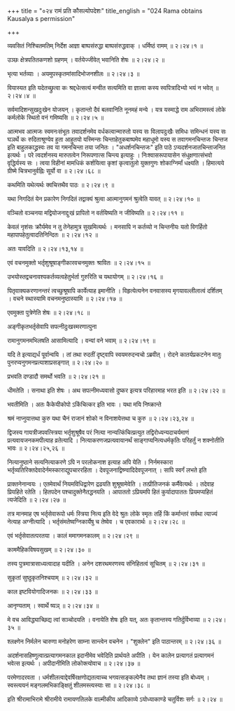 +++
title = "०२४ रामं प्रति कौसल्योपदेशः"
title_english = "024 Rama obtains Kausalya s permission"

+++


व्यवसितं निश्चितमतिम् निर्देश आज्ञा बाष्पसंरुद्धा बाष्पसंरुद्धवाक् ।
धर्मिष्ठं रामम्  ॥  २।२४।१  ॥   

  

उञ्छः क्षेत्रपतितकणशो ग्रहणम् । वर्तयेज्जीवेत् भवानिति शेषः  ॥  २।२४।२
 ॥   

  

भृत्या भर्तव्याः । अयमुपस्कृतमांसादिभोजनशीलः  ॥  २।२४।३  ॥   

  

वियास्यत इति यदेतच्छ्रुत्वा कः श्रद्दधेत्सत्यं मन्वीत सत्यमिति वा
ज्ञात्वा कस्य स्वपित्रादिभ्यो भयं न भवेत्  ॥  २।२४।४  ॥   

  

सर्वमादिशन्सुखदुःखेन योजयन् । कृतान्तो दैवं बलवानिति नूनमहं मन्ये । यत्र
यस्माद्धे राम अभिरामस्त्वं लोके कर्मलोके स्थितो वनं गमिष्यसि  ॥  २।२४।५
 ॥   

  

आत्मभव आत्मजः स्वमनःसंभूतः तवादर्शनमेव वर्धकत्वान्मारुतो यस्य सः
विलापदुःखैः समिधः समिन्धनं यस्य सः घञर्थे कः रुदिताश्रूण्येव हुता आहुतयो
यस्मिन्सः चिन्ताहेतुकबाष्पमेव महाधूमो यस्य स तवागमनचिन्तजः चिन्तज इति
बाहुलकाद्ध्रस्वः तव या गमनचिन्ता तया जनितः । "अधर्शनचिन्तजः" इति पाठे
ऽप्यदर्शनजातचिन्ताजनित इत्यर्थः । परे त्वदर्शनस्य मारुतत्वेन निरूपणात्स
चिन्त्य इत्याहुः । निःश्वासरूपायासेन संधुक्षणात्संभवो वृद्धिर्यस्य सः ।
त्वया विहीनां मामधिकं कर्शयित्वा कृशां कृत्वातुलो युक्तगुणः
शोकाग्निर्मां धक्ष्यति । हिमात्यये ग्रीष्मे चित्रभानुर्वह्निः सूर्यो वा
 ॥  २।२४।६८  ॥   

  

कथमिति यथेत्यर्थः क्वचित्तथैव पाठः  ॥  २।२४।९  ॥   

  

यथा निगदितं येन प्रकारेण निगदितं तद्वाक्यं श्रुत्वा आत्मानुगमनं
श्रुत्वेति यावत्  ॥  २।२४।१०  ॥   

  

वञ्चितो वञ्चनया मद्वियोजनाद्दुःखं प्रापितो न वर्तयिष्यति न जीविष्यति  ॥ 
२।२४।११  ॥   

  

केवलं नृशंसः क्रौर्यमेव न तु तेनेहामुत्र सुखमित्यर्थः । मनसापि न
कर्तव्यो न चिन्तनीयः यतो विगर्हितो महापापहेतुत्वादतिनिन्दितः  ॥  २।२४।१२
 ॥   

  

अतः यावदिति  ॥  २।२४।१३,१४  ॥   

  

एवं वचनमुक्तो भर्तृशुश्रूषाङ्गीकारवचनमुक्तः श्रावितः  ॥  २।२४।१५  ॥   

  

उभयोस्तद्वचनावश्यकर्तव्यत्वहेतुर्भर्ता गुरुरिति च यथायोगम्  ॥  २।२४।१६
 ॥   

  

पितृवाक्यकरणानन्तरं त्वच्छुश्रूषापि कार्येत्याह इमानीति । विहृत्येत्यनेन
वनवासस्य मृगयावल्लीलात्वं दर्शितम् । वचने स्थास्यामि वचनमनुष्ठास्यामि  ॥ 
२।२४।१७  ॥   

  

एवमुक्ता पुत्रेणेति शेषः  ॥  २।२४।१८  ॥   

  

अङ्गीकृतभर्तृसेवापि सपत्नीदुःखस्मरणात्पुना  

रामानुगमनमभिलषति आसामित्यादि । वन्यां वने भवाम्  ॥  २।२४।१९  ॥   

  

यदि ते इत्याद्यर्धं पूर्वान्वयि । तां तथा रुदतीं दृष्ट्वापि
स्वयमरुदन्वचो ऽब्रवीत् । रोदने कातर्यप्रकटनेन मातुः
पुनरप्यनुगमनप्रत्याशाप्रसङ्गात्  ॥  २।२४।२०  ॥   

  

प्रभवति दण्डादौ समर्थो भवति  ॥  २।२४।२१  ॥   

  

धीमतेति । सनाथा इति शेषः । अथ सपत्नीमध्यवासो दुष्कर इत्यत्र परिहारमाह
भरत इति  ॥  २।२४।२२  ॥   

  

भवतीमिति । अतः कैकेयीकोपो ऽकिंचित्कर इति भावः । यथा मयि निष्क्रान्ते  

श्रमं नाप्नुयात्तथा कुरु यथा चैनं राजानं शोको न विनाशयेत्तथा च कुरु  ॥ 
२।२४।२३,२४  ॥   

  

द्विजस्य गायत्रीजपवत्स्त्रिया भर्तृशुश्रूषैव परं नित्या
नान्यत्किंचित्प्रत्युत तद्विरोध्यन्यदाचर्यमाणं प्रत्यवायजनकमपीत्याह
व्रतेत्यादि । नित्याकरणजप्रत्यवायानर्थं साङ्गाप्यनित्यधर्मकृतिः
परिहर्तुं न शक्नोतीति भावः  ॥  २।२४।२५,२६  ॥   

  

नित्यानुष्ठाने सत्यनित्याकरणे ऽपि न परलोकनाश इत्याह अपि येति ।
निर्नमस्कारा भर्तृव्यतिरिक्तदेवादेर्नमस्काराद्युपचाररहिता ।
देवपूजनाद्विष्ण्वादिदेवपूजनात् । सापि स्वर्गं लभते इति  

प्राक्तनेनान्वयः । एतमेवार्थं नियमविधिद्वारेण द्रढयति शुश्रूषामेवेति ।
तत्प्रीतिजनकं कर्मैवेत्यर्थः । तदेवाह प्रियहिते रतेति । हितपदेन
पश्चादुक्तेनैतद्धनयति । आपाततो ऽप्रियमपि हितं कुर्यादापाततः
प्रियमप्यहितं त्यजेदिति  ॥  २।२४।२७  ॥   

  

तत्र मानमाह एष भर्तृसेवारूपो धर्मः स्त्रिया नित्य इति वेदे श्रुतः लोके
स्मृतः तर्हि किं कर्मान्तरं सर्वथा त्याज्यं नेत्याह अग्नीत्यादि ।
भर्तृसंमतेष्वग्निकार्येषु च तेष्वेव । च एवकारार्थः  ॥  २।२४।२८  ॥   

  

एवं भर्तृसेवातत्परतया । कालं ममागमनकालम्  ॥  २।२४।२९  ॥   

  

काममैहिकविषयसुखम्  ॥  २।२४।३०  ॥   

  

तस्य पुत्रमात्रासाध्यत्वादाह यदीति । अनेन दशरथमरणस्य संनिहितत्वं सूचितम्
 ॥  २।२४।३१  ॥   

  

सुकृतां सुष्ठुकृतनिश्चयाम्  ॥  २।२४।३२  ॥   

  

काल इष्टवियोगादिजनकः  ॥  २।२४।३३  ॥   

  

आनृण्यताम् । स्वार्थे ष्यञ्  ॥  २।२४।३४  ॥   

  

मे वच आविद्ध्याच्छिद्य त्वां सञ्चोदयति । वनायेति शेषः इति यत्, अतः
कृतान्तस्य गतिर्दुर्विभाव्या  ॥  २।२४।३५  ॥   

  

श्लक्ष्णेन निर्मलेन चारुणा मनोहरेण साम्ना सान्त्वेन वचनेन । "शुक्लेन"
इति पाठान्तरम्  ॥  २।२४।३६  ॥   

  

अदर्शनासहिष्णुत्वात्प्रत्यागमनकाल इदानीमेव भवेदिति प्रार्थयते अपीति ।
येन कालेन प्रत्यागतं प्रत्यागमनं भवेत्स इत्यर्थः । अपीदानीमिति
लोकोक्त्योवाच  ॥  २।२४।३७  ॥   

  

परमेणादरवता । धर्मशीलत्वाद्देवर्षिरक्षणोद्यतत्वाच्च भगवत्सङ्कल्पेनैव तथा
ज्ञानं तस्या इति बोध्यम् । स्वस्त्ययनं मङ्गलमभिकाङ्क्षितुं
शीलमस्त्यस्याः सा  ॥  २।२४।३८  ॥   

  

इति श्रीरामाभिरामे श्रीरामीये रामायणतिलके वाल्मीकीय आदिकाव्ये
ऽयोध्याकाण्डे चतुर्विशः सर्गः  ॥  २।२४  ॥   

  

  


